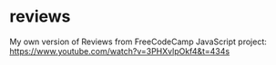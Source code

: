 # reviews
My own version of Reviews from FreeCodeCamp JavaScript project: https://www.youtube.com/watch?v=3PHXvlpOkf4&t=434s